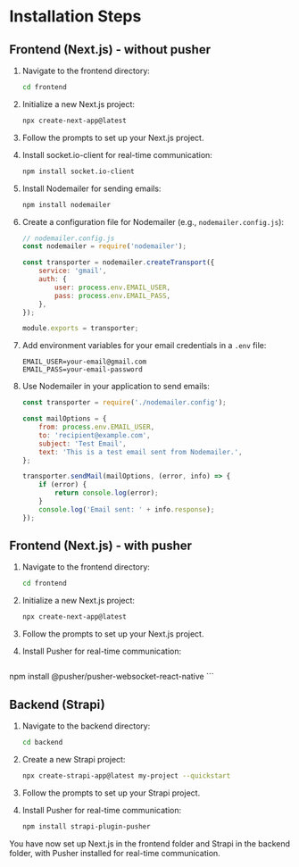 # Installation Steps

## Frontend (Next.js) - without pusher

1. Navigate to the frontend directory:
    ```bash
    cd frontend
    ```
2. Initialize a new Next.js project:
    ```bash
    npx create-next-app@latest
    ```
3. Follow the prompts to set up your Next.js project.
4. Install socket.io-client for real-time communication:
    ```bash
    npm install socket.io-client
    ```


5. Install Nodemailer for sending emails:
    ```bash
    npm install nodemailer
    ```

6. Create a configuration file for Nodemailer (e.g., `nodemailer.config.js`):
    ```javascript
    // nodemailer.config.js
    const nodemailer = require('nodemailer');

    const transporter = nodemailer.createTransport({
        service: 'gmail',
        auth: {
            user: process.env.EMAIL_USER,
            pass: process.env.EMAIL_PASS,
        },
    });

    module.exports = transporter;
    ```

7. Add environment variables for your email credentials in a `.env` file:
    ```
    EMAIL_USER=your-email@gmail.com
    EMAIL_PASS=your-email-password
    ```

8. Use Nodemailer in your application to send emails:
    ```javascript
    const transporter = require('./nodemailer.config');

    const mailOptions = {
        from: process.env.EMAIL_USER,
        to: 'recipient@example.com',
        subject: 'Test Email',
        text: 'This is a test email sent from Nodemailer.',
    };

    transporter.sendMail(mailOptions, (error, info) => {
        if (error) {
            return console.log(error);
        }
        console.log('Email sent: ' + info.response);
    });
    ```
## Frontend (Next.js) - with pusher

1. Navigate to the frontend directory:
    ```bash
    cd frontend
    ```

2. Initialize a new Next.js project:
    ```bash
    npx create-next-app@latest
    ```

3. Follow the prompts to set up your Next.js project.

4. Install Pusher for real-time communication:
    ```bash
npm install @pusher/pusher-websocket-react-native
    ```

## Backend (Strapi)

1. Navigate to the backend directory:
    ```bash
    cd backend
    ```

2. Create a new Strapi project:
    ```bash
    npx create-strapi-app@latest my-project --quickstart
    ```

3. Follow the prompts to set up your Strapi project.

4. Install Pusher for real-time communication:
    ```bash
    npm install strapi-plugin-pusher
    ```

You have now set up Next.js in the frontend folder and Strapi in the backend folder, with Pusher installed for real-time communication.